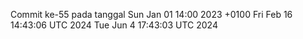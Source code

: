 Commit ke-55 pada tanggal Sun Jan 01 14:00 2023 +0100
Fri Feb 16 14:43:06 UTC 2024
Tue Jun  4 17:43:03 UTC 2024

